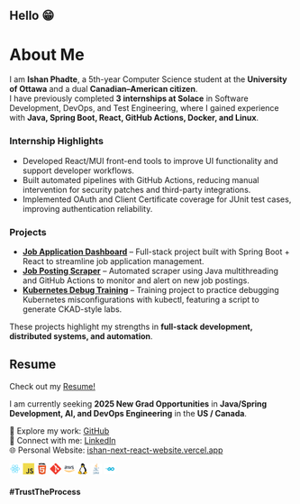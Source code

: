 ## Hello :grin:

<!--
**IshanPhadte776/IshanPhadte776** is a ✨ _special_ ✨ repository because its `README.md` (this file) appears on your GitHub profile.


-->

# About Me

I am **Ishan Phadte**, a 5th-year Computer Science student at the **University of Ottawa** and a dual **Canadian–American citizen**.  
I have previously completed **3 internships at Solace** in Software Development, DevOps, and Test Engineering, where I gained experience with **Java, Spring Boot, React, GitHub Actions, Docker, and Linux**.  

### Internship Highlights
- Developed React/MUI front-end tools to improve UI functionality and support developer workflows.  
- Built automated pipelines with GitHub Actions, reducing manual intervention for security patches and third-party integrations.  
- Implemented OAuth and Client Certificate coverage for JUnit test cases, improving authentication reliability.  

### Projects

- **[Job Application Dashboard](https://github.com/IshanPhadte776/ApplyToJobDashboard)** – Full-stack project built with Spring Boot + React to streamline job application management.
- **[Job Posting Scraper](https://github.com/IshanPhadte776/JobPostingScraper)** – Automated scraper using Java multithreading and GitHub Actions to monitor and alert on new job postings.
- **[Kubernetes Debug Training](https://github.com/IshanPhadte776/AI-Kubernetes-Lab-Prompts)** – Training project to practice debugging Kubernetes misconfigurations with kubectl, featuring a script to generate CKAD-style labs.


These projects highlight my strengths in **full-stack development, distributed systems, and automation**.  

## Resume 

Check out my [Resume!](https://github.com/IshanPhadte776/IshanPhadte776/blob/main/IshanPhadteResume.pdf)

I am currently seeking **2025 New Grad Opportunities** in **Java/Spring Development, AI, and DevOps Engineering** in the **US / Canada**.  



📂 Explore my work: [GitHub](https://github.com/IshanPhadte776)  
🔗 Connect with me: [LinkedIn](https://linkedin.com/in/ishan-phadte)  
🌐 Personal Website: [ishan-next-react-website.vercel.app](https://ishan-next-react-website.vercel.app/)  


<code><img height="20" src="https://raw.githubusercontent.com/github/explore/80688e429a7d4ef2fca1e82350fe8e3517d3494d/topics/react/react.png"></code>
<code><img height="20" src="https://raw.githubusercontent.com/github/explore/5c058a388828bb5fde0bcafd4bc867b5bb3f26f3/topics/javascript/javascript.png"></code>
<code><img height="20" src="https://raw.githubusercontent.com/github/explore/80688e429a7d4ef2fca1e82350fe8e3517d3494d/topics/html/html.png"></code>
<code><img height="20" src="https://raw.githubusercontent.com/github/explore/80688e429a7d4ef2fca1e82350fe8e3517d3494d/topics/git/git.png"></code>
<code><img height="20" src="https://raw.githubusercontent.com/github/explore/80688e429a7d4ef2fca1e82350fe8e3517d3494d/topics/aws/aws.png"></code>
<code><img height="20" src="https://raw.githubusercontent.com/github/explore/80688e429a7d4ef2fca1e82350fe8e3517d3494d/topics/linux/linux.png"></code>
<code><img height="20" src="https://raw.githubusercontent.com/github/explore/80688e429a7d4ef2fca1e82350fe8e3517d3494d/topics/java/java.png"></code>
<code><img height="20" src="https://raw.githubusercontent.com/github/explore/80688e429a7d4ef2fca1e82350fe8e3517d3494d/topics/go/go.png"></code>

 
#### #TrustTheProcess
